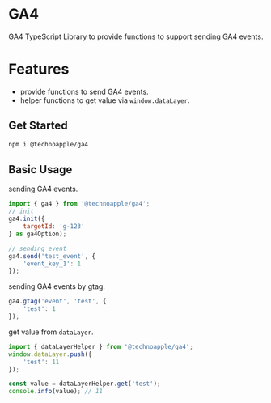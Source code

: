 # GA4
GA4 TypeScript Library to provide functions to support sending GA4 events.

# Features
- provide functions to send GA4 events.
- helper functions to get value via `window.dataLayer`.


## Get Started
```sh
npm i @technoapple/ga4
```

## Basic Usage

sending GA4 events.
```js
import { ga4 } from '@technoapple/ga4';
// init
ga4.init({
    targetId: 'g-123'
} as ga4Option);

// sending event
ga4.send('test_event', {
    'event_key_1': 1
});      
```

sending GA4 events by gtag.

```js
ga4.gtag('event', 'test', {
    'test': 1
});   
```

get value from `dataLayer`.

```js
import { dataLayerHelper } from '@technoapple/ga4';
window.dataLayer.push({
    'test': 11
});

const value = dataLayerHelper.get('test');
console.info(value); // 11
```